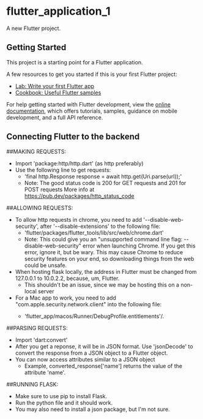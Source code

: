 # flutter_application_1

A new Flutter project.

## Getting Started

This project is a starting point for a Flutter application.

A few resources to get you started if this is your first Flutter project:

- [Lab: Write your first Flutter app](https://docs.flutter.dev/get-started/codelab)
- [Cookbook: Useful Flutter samples](https://docs.flutter.dev/cookbook)

For help getting started with Flutter development, view the
[online documentation](https://docs.flutter.dev/), which offers tutorials,
samples, guidance on mobile development, and a full API reference.

## Connecting Flutter to the backend

##MAKING REQUESTS:
-   Import 'package:http/http.dart' (as http preferably)
-   Use the following line to get requests:
    -   'final http.Response response = await http.get(Uri.parse(url));'
    -   Note: The good status code is 200 for GET requests and 201 for POST requests
        More info at https://pub.dev/packages/http_status_code

##ALLOWING REQUESTS:
-   To allow http requests in chrome, you need to add '--disable-web-security',
    after '--disable-extensions' to the following file:
    -   'flutter/packages/flutter_tools/lib/src/web/chrome.dart'
    -   Note: This could give you an "unsupported command line flag: --disable-web-security"
        error when launching Chrome. If you get this error, ignore it, but be wary.
        This may cause Chrome to reduce security features on your end, so downloading
        things from the web could be unsafe.
-   When hosting flask locally, the address in Flutter must be changed from
    127.0.0.1 to 10.0.2.2, because, um, Flutter.
    -   This shouldn't be an issue, since we may be hosting this on a non-local server
-   For a Mac app to work, you need to add "<key>com.apple.security.network.client</key><true/>"
    into the following file:
    -   'flutter_app/macos/Runner/DebugProfile.entitlements'/.

##PARSING REQUESTS:
-   Import 'dart:convert'
-   After you get a reponse, it will be in JSON format. Use 'jsonDecode' to
    convert the response from a JSON object to a Flutter object.
-   You can now access attributes similar to a JSON object
    -   Example, converted_response['name'] returns the value of the attribute 'name'.

##RUNNING FLASK:
-   Make sure to use pip to install Flask.
-   Run the python file and it should work.
-   You may also need to install a json package, but I'm not sure.
